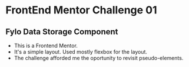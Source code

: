 # FrontEnd  Mentor Challenge 01

## Fylo Data Storage Component

- This is a Frontend Mentor.
- It's a simple layout. Used mostly flexbox for the layout.
- The challenge afforded me the oportunity to revisit pseudo-elements.